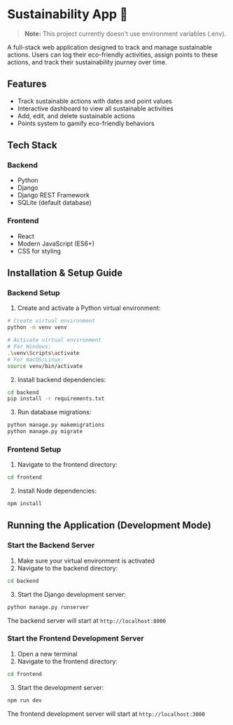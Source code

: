 # Sustainability App 🌱
> **Note:** This project currently doesn't use environment variables (.env).

A full-stack web application designed to track and manage sustainable actions. Users can log their eco-friendly activities, assign points to these actions, and track their sustainability journey over time.

## Features
- Track sustainable actions with dates and point values
- Interactive dashboard to view all sustainable activities
- Add, edit, and delete sustainable actions
- Points system to gamify eco-friendly behaviors

## Tech Stack

### Backend
- Python
- Django
- Django REST Framework
- SQLite (default database)

### Frontend
- React
- Modern JavaScript (ES6+)
- CSS for styling

## Installation & Setup Guide

### Backend Setup

1. Create and activate a Python virtual environment:
```bash
# Create virtual environment
python -m venv venv

# Activate virtual environment
# For Windows:
.\venv\Scripts\activate
# For macOS/Linux:
source venv/bin/activate
```

2. Install backend dependencies:
```bash
cd backend
pip install -r requirements.txt
```

3. Run database migrations:
```bash
python manage.py makemigrations
python manage.py migrate
```

### Frontend Setup

1. Navigate to the frontend directory:
```bash
cd frontend
```

2. Install Node dependencies:
```bash
npm install
```

## Running the Application (Development Mode)

### Start the Backend Server

1. Make sure your virtual environment is activated
2. Navigate to the backend directory:
```bash
cd backend
```

3. Start the Django development server:
```bash
python manage.py runserver
```
The backend server will start at `http://localhost:8000`

### Start the Frontend Development Server

1. Open a new terminal
2. Navigate to the frontend directory:
```bash
cd frontend
```

3. Start the development server:
```bash
npm run dev
```
The frontend development server will start at `http://localhost:3000`
